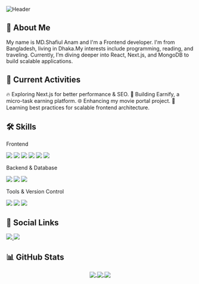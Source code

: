 ![Header](https://tenor.com/en-GB/view/coding-gif-24625099 "Header")



## 👋 About Me

My name is MD.Shafiul Anam and I'm a Frontend developer. I'm from Bangladesh, living in Dhaka.My interests include programming, reading, and traveling. Currently, I’m diving deeper into React, Next.js, and MongoDB to build scalable applications.

## 🚀 Current Activities
🔥 Exploring Next.js for better performance & SEO.
💼 Building Earnify, a micro-task earning platform.
🌐 Enhancing my movie portal project.
📖 Learning best practices for scalable frontend architecture.

##  🛠️ Skills
Frontend
<p align="left"> <img src="https://img.shields.io/badge/React-20232A?style=for-the-badge&logo=react&logoColor=61DAFB" /> <img src="https://img.shields.io/badge/Next.js-000000?style=for-the-badge&logo=nextdotjs&logoColor=white" /> <img src="https://img.shields.io/badge/JavaScript-F7DF1E?style=for-the-badge&logo=javascript&logoColor=black" /> <img src="https://img.shields.io/badge/HTML-E34F26?style=for-the-badge&logo=html5&logoColor=white" /> <img src="https://img.shields.io/badge/CSS-1572B6?style=for-the-badge&logo=css3&logoColor=white" /> <img src="https://img.shields.io/badge/TailwindCSS-38B2AC?style=for-the-badge&logo=tailwind-css&logoColor=white" /> </p>
Backend & Database
<p align="left"> <img src="https://img.shields.io/badge/Node.js-43853D?style=for-the-badge&logo=node.js&logoColor=white" /> <img src="https://img.shields.io/badge/Express.js-000000?style=for-the-badge&logo=express&logoColor=white" /> <img src="https://img.shields.io/badge/MongoDB-4EA94B?style=for-the-badge&logo=mongodb&logoColor=white" /> </p>
Tools & Version Control
<p align="left"> <img src="https://img.shields.io/badge/Git-F05032?style=for-the-badge&logo=git&logoColor=white" /> <img src="https://img.shields.io/badge/GitHub-181717?style=for-the-badge&logo=github&logoColor=white" /> <img src="https://img.shields.io/badge/VSCode-007ACC?style=for-the-badge&logo=visual-studio-code&logoColor=white" /> </p>

##  🔗 Social Links
<p align="left"> 
  <a href="https://github.com/shafiul-tonoy"> <img src="https://img.shields.io/badge/GitHub-181717?style=for-the-badge&logo=github&logoColor=white" /> </a> 
  <a href="https://www.facebook.com/AnamShafiul/">
  <img src="https://img.shields.io/badge/Facebook-1877F2?style=for-the-badge&logo=facebook&logoColor=white" />
</a>

</p>



## 📊 GitHub Stats

<div align="center">
  <a href="https://github.com/shafiul-tonoy">
    <img align="center" src="https://github-readme-stats.vercel.app/api?username=shafiul-tonoy&show_icons=true&count_private=true&theme=dark&hide_border=true" />
  </a>
  <a href="https://github.com/shafiul-tonoy">
    <img align="center" src="https://github-readme-streak-stats.herokuapp.com/?user=shafiul-tonoy&theme=dark&hide_border=true" />
  </a>
  <a href="https://github.com/shafiul-tonoy">
    <img align="center" src="https://github-readme-stats.vercel.app/api/top-langs/?username=shafiul-tonoy&layout=compact&theme=dark&hide_border=true" />
  </a>
</div>

